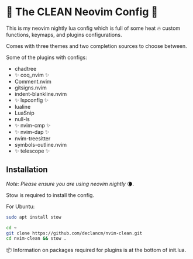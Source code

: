 # 🧼 The CLEAN Neovim Config 🧼

This is my neovim nightly lua config which is full of some heat 🔥 custom
functions, keymaps, and plugins configurations.

Comes with three themes and two completion sources to choose between.

Some of the plugins with configs:
* chadtree
* ✨ coq_nvim ✨
* Comment.nvim
* gitsigns.nvim
* indent-blankline.nvim
* ✨ lspconfig ✨
* lualine
* LuaSnip
* null-ls
* ✨ nvim-cmp ✨
* ✨ nvim-dap ✨
* nvim-treesitter
* symbols-outline.nvim
* ✨ telescope ✨

## Installation

_Note: Please ensure you are using neovim nightly_ 🌘.

Stow is required to install the config.

For Ubuntu:
```bash
sudo apt install stow
```

```bash
cd ~
git clone https://github.com/declancm/nvim-clean.git
cd nvim-clean && stow .
```

📦 Information on packages required for plugins is at the bottom of init.lua.
